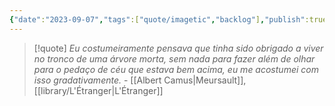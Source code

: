 ```yaml
---
{"date":"2023-09-07","tags":["quote/imagetic","backlog"],"publish":true,"PassFrontmatter":true}
---
```


> [!quote] *Eu costumeiramente pensava que tinha sido obrigado a viver no tronco de uma árvore morta, sem nada para fazer além de olhar para o pedaço de céu que estava bem acima, eu me acostumei com isso gradativamente.*
> \- [[Albert Camus\|Meursault]], [[library/L'Étranger\|L'Étranger]]
